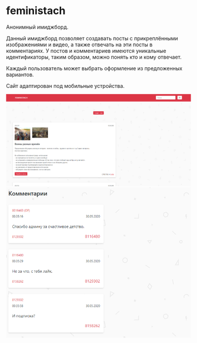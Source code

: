 # feministach

Анонимный имиджборд.

Данный имиджборд позволяет создавать посты с прикреплёнными изображениями и видео, а также отвечать на эти посты в комментариях. У постов и комментариев имеются уникальные идентификаторы, таким образом, можно понять кто и кому отвечает. 

Каждый пользователь может выбрать оформление из предложенных вариантов.

Сайт адаптирован под мобильные устройства.


![screenshot](https://github.com/AstR0x/astr0x.github.io/blob/master/screenshots/feministach1.png)
![screenshot](https://github.com/AstR0x/astr0x.github.io/blob/master/screenshots/feministach2.png)
